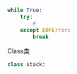 


```python
while True:
    try:
        #
    except EOFError:
        break
```

Class类

```python
class stack:

```
